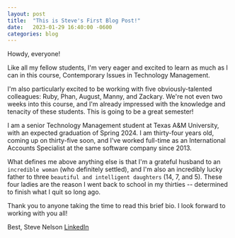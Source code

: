 ```yaml
---
layout: post
title:  "This is Steve's First Blog Post!"
date:   2023-01-29 16:40:00 -0600
categories: blog
---
```

Howdy, everyone!

Like all my fellow students, I'm very eager and excited to learn as much as I can in this course, Contemporary Issues in Technology Management.

I'm also particularly excited to be working with five obviously-talented colleagues: Ruby, Phan, August, Manny, and Zackary. We're not even two weeks into this course, and I'm already impressed with the knowledge and tenacity of these students. This is going to be a great semester!

I am a senior Technology Management student at Texas A&M University, with an expected graduation of Spring 2024. I am thirty-four years old, coming up on thirty-five soon, and I've worked full-time as an International Accounts Specialist at the same software company since 2013.

What defines me above anything else is that I'm a grateful husband to an `incredible woman` (who definitely settled), and I'm also an incredibly lucky father to three `beautiful and intelligent daughters` (14, 7, and 5). These four ladies are the reason I went back to school in my thirties -- determined to finish what I quit so long ago.

Thank you to anyone taking the time to read this brief bio. I look forward to working with you all!

Best,
Steve Nelson
[LinkedIn][linkedin]


[linkedin]: https://www.linkedin.com/in/steve--nelson
